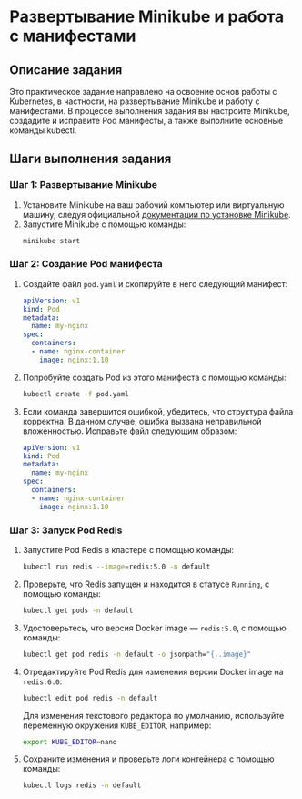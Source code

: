 # Развертывание Minikube и работа с манифестами

## Описание задания

Это практическое задание направлено на освоение основ работы с Kubernetes, в частности, на развертывание Minikube и работу с манифестами. В процессе выполнения задания вы настроите Minikube, создадите и исправите Pod манифесты, а также выполните основные команды kubectl.

## Шаги выполнения задания

### Шаг 1: Развертывание Minikube

1. Установите Minikube на ваш рабочий компьютер или виртуальную машину, следуя официальной [документации по установке Minikube](https://minikube.sigs.k8s.io/docs/start/).
2. Запустите Minikube с помощью команды:
   ```bash
   minikube start
   ```

### Шаг 2: Создание Pod манифеста

1. Создайте файл `pod.yaml` и скопируйте в него следующий манифест:
   ```yaml
   apiVersion: v1
   kind: Pod
   metadata:
     name: my-nginx
   spec:
     containers:
     - name: nginx-container
       image: nginx:1.10
   ```
2. Попробуйте создать Pod из этого манифеста с помощью команды:
   ```bash
   kubectl create -f pod.yaml
   ```
3. Если команда завершится ошибкой, убедитесь, что структура файла корректна. В данном случае, ошибка вызвана неправильной вложенностью. Исправьте файл следующим образом:
   ```yaml
   apiVersion: v1
   kind: Pod
   metadata:
     name: my-nginx
   spec:
     containers:
     - name: nginx-container
       image: nginx:1.10
   ```

### Шаг 3: Запуск Pod Redis

1. Запустите Pod Redis в кластере с помощью команды:
   ```bash
   kubectl run redis --image=redis:5.0 -n default
   ```
2. Проверьте, что Redis запущен и находится в статусе `Running`, с помощью команды:
   ```bash
   kubectl get pods -n default
   ```
3. Удостоверьтесь, что версия Docker image — `redis:5.0`, с помощью команды:
   ```bash
   kubectl get pod redis -n default -o jsonpath="{..image}"
   ```
4. Отредактируйте Pod Redis для изменения версии Docker image на `redis:6.0`:
   ```bash
   kubectl edit pod redis -n default
   ```
   Для изменения текстового редактора по умолчанию, используйте переменную окружения `KUBE_EDITOR`, например:
   ```bash
   export KUBE_EDITOR=nano
   ```
5. Сохраните изменения и проверьте логи контейнера с помощью команды:
   ```bash
   kubectl logs redis -n default
   ```
